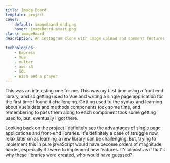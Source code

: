 ```yaml
---
title: Image Board
template: project
cover:
    default: imageBoard-end.png
    hover: imageBoard-start.png
class: imageBoard
description: An Instagram clone with image upload and comment features. Built with Vue, Express, Malter and amazon web services S3

technologies:
    - Express
    - Vue
    - multer
    - aws-s3
    - SQL
    - Wish and a prayer
---
```


This was an interesting one for me. This was my first time using a front end library, and so getting used to Vue and writing a single page application for the first time I found it challenging. Getting used to the syntax and learning about Vue’s data and methods components took some time, and remembering to pass them along to each component took some getting used to, but, eventually I got there.

Looking back on the project I definitely see the advantages of single page applications and front-end libraries. It's definitely a case of struggle now, relax later on as learning a new library can be challenging. But, trying to implement this in pure javaScript would have become orders of magnitude harder, especially if I were to implement new features. It's almost as if that's why these libraries were created, who would have guessed?
